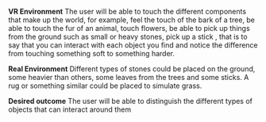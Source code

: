 **VR Environment**
The user will be able to touch the different components that make up the world, for example, feel the touch of the bark of a tree, be able to touch the fur of an animal, touch flowers, be able to pick up things from the ground such as small or heavy stones, pick up a stick , that is to say that you can interact with each object you find and notice the difference from touching something soft to something harder.

**Real Environment**
Different types of stones could be placed on the ground, some heavier than others, some leaves from the trees and some sticks. A rug or something similar could be placed to simulate grass.

**Desired outcome**
The user will be able to distinguish the different types of objects that can interact around them
